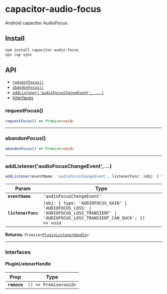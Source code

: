 # capacitor-audio-focus

Android capacitor AudioFocus.

## Install

```bash
npm install capacitor-audio-focus
npx cap sync
```

## API

<docgen-index>

* [`requestFocus()`](#requestfocus)
* [`abandonFocus()`](#abandonfocus)
* [`addListener('audioFocusChangeEvent', ...)`](#addlisteneraudiofocuschangeevent-)
* [Interfaces](#interfaces)

</docgen-index>

<docgen-api>
<!--Update the source file JSDoc comments and rerun docgen to update the docs below-->

### requestFocus()

```typescript
requestFocus() => Promise<void>
```

--------------------


### abandonFocus()

```typescript
abandonFocus() => Promise<void>
```

--------------------


### addListener('audioFocusChangeEvent', ...)

```typescript
addListener(eventName: 'audioFocusChangeEvent', listenerFunc: (obj: { type: 'AUDIOFOCUS_GAIN' | 'AUDIOFOCUS_LOSS' | 'AUDIOFOCUS_LOSS_TRANSIENT' | 'AUDIOFOCUS_LOSS_TRANSIENT_CAN_DUCK'; }) => void) => Promise<PluginListenerHandle>
```

| Param              | Type                                                                                                                                                    |
| ------------------ | ------------------------------------------------------------------------------------------------------------------------------------------------------- |
| **`eventName`**    | <code>'audioFocusChangeEvent'</code>                                                                                                                    |
| **`listenerFunc`** | <code>(obj: { type: 'AUDIOFOCUS_GAIN' \| 'AUDIOFOCUS_LOSS' \| 'AUDIOFOCUS_LOSS_TRANSIENT' \| 'AUDIOFOCUS_LOSS_TRANSIENT_CAN_DUCK'; }) =&gt; void</code> |

**Returns:** <code>Promise&lt;<a href="#pluginlistenerhandle">PluginListenerHandle</a>&gt;</code>

--------------------


### Interfaces


#### PluginListenerHandle

| Prop         | Type                                      |
| ------------ | ----------------------------------------- |
| **`remove`** | <code>() =&gt; Promise&lt;void&gt;</code> |

</docgen-api>
